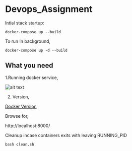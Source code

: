 # Devops_Assignment


Intial stack startup:

```docker-compose up --build ```

To run In background,

```docker-compose up -d --build ```

## What you need

1.Running docker service,

![alt text](https://github.com/vineethvijay/Devops_Assignment/blob/master/sample-images/docker-runnin.png )

2. Version,

[Docker Version](../master/sample-images/docker-version.png)


Browse for,

http://localhost:8000/<endpoints>

Cleanup incase containers exits with leaving RUNNING_PID

```bash clean.sh```
